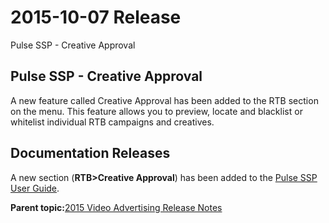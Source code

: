 # 2015-10-07 Release

Pulse SSP - Creative Approval

## Pulse SSP - Creative Approval

A new feature called Creative Approval has been added to the RTB section on the menu. This feature allows you to preview, locate and blacklist or whitelist individual RTB campaigns and creatives.

## Documentation Releases

A new section \(**RTB\>Creative Approval**\) has been added to the [Pulse SSP User Guide](http://help.ooyala.com/sites/all/libraries/dita/en/video-advertising/pdf/Pulse_SSP_User_Guide.pdf).

**Parent topic:**[2015 Video Advertising Release Notes](../../oadtech/relnotes/adtech_relnotes_2015.md)

